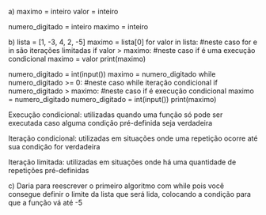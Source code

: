 a) maximo = inteiro
valor = inteiro

numero_digitado = inteiro
maximo = inteiro

b) lista = [1, -3, 4, 2, -5]
maximo = lista[0]
for valor in lista:      #neste caso for e in são iterações limitadas
    if valor > maximo:   #neste caso if é uma execução condicional
        maximo = valor
print(maximo)


numero_digitado = int(input())
maximo = numero_digitado
while numero_digitado >= 0:         #neste caso while iteração condicional
    if numero_digitado > maximo:    #neste caso if é execução condicional
        maximo = numero_digitado
    numero_digitado = int(input())
print(maximo)

Execução condicional: utilizadas quando uma função só pode ser executada caso alguma condição pré-definida seja verdadeira

Iteração condicional: utilizadas em situações onde uma repetição ocorre até sua condição for verdadeira

Iteração limitada: utilizadas em situações onde há uma quantidade de repetições pré-definidas

c) Daria para reescrever o primeiro algoritmo com while pois você consegue definir o limite da lista que será lida, colocando a condição para que a função vá até -5
